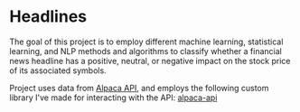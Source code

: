 # Headlines

The goal of this project is to employ different machine learning, statistical
learning, and NLP methods and algorithms to classify whether a financial news
headline has a positive, neutral, or negative impact on the stock price of its
associated symbols.

Project uses data from [Alpaca API](https://alpaca.markets/), and employs the
following custom library I've made for interacting with the API:
[alpaca-api](https://github.com/isaiahtx?tab=repositories)
